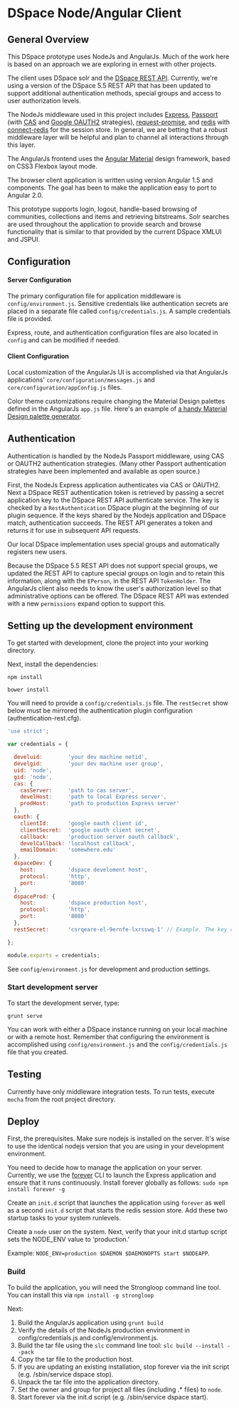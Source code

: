 #  DSpace Node/Angular Client


## General Overview

This DSpace prototype uses NodeJs and AngularJs. Much of the work here is based on an approach we are exploring in ernest with other projects. 

The client uses DSpace solr and the [DSpace REST API](https://wiki.duraspace.org/display/DSDOC5x/REST+API "DSpace using the REST API").  Currently, we're using a version of the DSpace 5.5 REST API that has been updated to support additional authentication methods, special groups and access to user authorization levels.

The NodeJs middleware used in this project includes [Express](http://expressjs.com/ "Express"), [Passport](https://github.com/jaredhanson/passport "Passport") (with [CAS](https://github.com/sadne/passport-cas "CAS") and [Google OAUTH2](https://github.com/jaredhanson/passport-google-oauth "Google OAUTH2") strategies), [request-promise](https://www.npmjs.com/package/request-promise "request-promise"), and [redis](https://www.npmjs.com/package/redis "redis") with [connect-redis](https://github.com/tj/connect-redis "connect-redis") for the session store. In general, we are betting that a robust middleware layer will be helpful and plan to channel all interactions through this layer.  

The AngularJs frontend uses the [Angular Material](https://material.angularjs.org/latest/) design framework, based on CSS3 Flexbox layout mode.

The browser client application is written using version Angular 1.5 and components. The goal has been to make the application easy to port to Angular 2.0.

This prototype supports login, logout, handle-based browsing of communities, collections and items and retrieving bitstreams.  Solr searches are used throughout the application to provide search and browse functionality that is similar to that provided by the current DSpace XMLUI and JSPUI. 


## Configuration

#### Server Configuration

The primary configuration file for application middleware is `config/environment.js`.  Sensitive credentials like authentication secrets are placed in a separate file called `config/credentials.js`.  A sample credentials file is provided.

Express, route, and authentication configuration files are also located in `config` and can be modified if needed.


#### Client Configuration

Local customization of the AngularJs UI is accomplished via that AngularJs applications' `core/configuration/messages.js` and `core/configuration/appConfig.js` files.  

Color theme customizations require changing the Material Design palettes defined in the AngularJs `app.js` file.  Here's an example of [a handy Material Design palette generator](http://mcg.mbitson.com/#/).


## Authentication

Authentication is handled by the NodeJs Passport middleware, using CAS or OAUTH2 authentication strategies.  (Many other Passport authentication strategies have been implemented and available as open source.) 

First, the NodeJs Express application authenticates via CAS or OAUTH2. Next a DSpace REST authentication token is retrieved by passing a secret application key to the DSpace REST API authenticate service. The key is checked by a `RestAuthentication` DSpace plugin at the beginning of our plugin sequence.  If the keys shared by the Nodejs application and DSpace match, authentication succeeds.  The REST API generates a token and returns it for use in subsequent API requests.

Our local DSpace implementation uses special groups and automatically registers new users. 

Because the DSpace 5.5 REST API does not support special groups, we updated the REST API to capture special groups on login and to retain this information, along with the `EPerson`, in the REST API `TokenHolder`. The AngularJs client also needs to know the user's authorization level so that administrative options can be offered.  The DSpace REST API was extended with a new `permissions` expand option to support this.


## Setting up the development environment

To get started with development, clone the project into your working directory.


Next, install the dependencies:

    npm install

    bower install

You will need to provide a `config/credentials.js` file.  The `restSecret` show below must be mirrored the authentication plugin configuration (authentication-rest.cfg).
 
 
```javascript
'use strict';

var credentials = {

  develuid:        'your dev machine netid',
  develgid:        'your dev machine user group',
  uid: 'node',
  gid: 'node',
  cas: {
    casServer:     'path to cas server',
    develHost:     'path to local Express server',
    prodHost:      'path to production Express server'
  },
  oauth: {
    clientId:      'google oauth client id',
    clientSecret:  'google oauth client secret',
    callback:      'production server oauth callback',
    develCallback: 'localhost callback',
    emailDomain:   'somewhere.edu'
  },
  dspaceDev: {
    host:          'dspace develoment host',
    protocol:      'http',
    port:          '8080'
  },
  dspaceProd: {
    host:          'dspace production host',
    protocol:      'http',
    port:          '8080'
  },
  restSecret:      'csrqeare-el-9ernfe-lxrsswq-1' // Example. The key can be any length,and must match the value authentication-rest.cfg

};

module.exports = credentials;
```
  
See `config/environment.js` for development and production settings.


### Start development server

To start the development server, type:
 
 `grunt serve`
 
You can work with either a DSpace instance running on your local machine or with a remote host. Remember that configuring the environment is accomplished using `config/environment.js` and the `config/credentials.js` file that you created.  


## Testing

Currently have only middleware integration tests.  To run tests, execute `mocha` from the root project directory.


## Deploy

First, the prerequisites. Make sure nodejs is installed on the server. It's wise to use the identical nodejs version that you are using in your development environment.

You need to decide how to manage the application on your server. Currently, we use the [forever](https://github.com/foreverjs/forever "forever") CLI to launch the Express application and ensure that it runs continuously. Install forever globally as follows:
`sudo npm install forever -g `

Create an `init.d` script that launches the application using `forever` as well as a second `init.d` script that starts the redis session store. Add these two startup tasks to your system runlevels.

Create a `node` user on the system. Next, verify that your init.d startup script sets the NODE_ENV value to 'production.' 

Example: `NODE_ENV=production $DAEMON $DAEMONOPTS start $NODEAPP`.

### Build

To build the application, you will need the Strongloop command line tool.  You can install this via `npm install -g strongloop`

Next:

1. Build the AngularJs application using `grunt build`
2. Verify the details of the NodeJs production environment in config/credentials.js and config/environment.js.
3. Build the tar file using the `slc` command line tool: `slc build --install --pack`
4. Copy the tar file to the production host.
5. If you are updating an existing installation, stop forever via the init script (e.g. /sbin/service dspace stop).
6. Unpack the tar file into the application directory.
5. Set the owner and group for project all files (including .* files) to `node`.
6. Start forever via the init.d script (e.g. /sbin/service dspace start).
